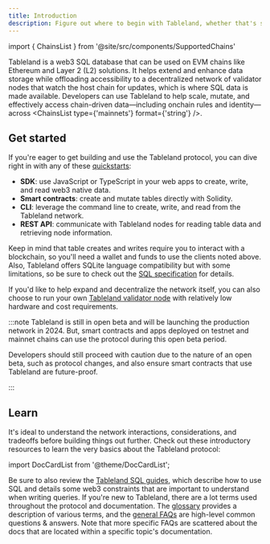 ```yaml
---
title: Introduction
description: Figure out where to begin with Tableland, whether that's starting to build or figuring out how it all works.
---
```


import { ChainsList } from '@site/src/components/SupportedChains'

Tableland is a web3 SQL database that can be used on EVM chains like Ethereum and Layer 2 (L2) solutions. It helps extend and enhance data storage while offloading accessibility to a decentralized network of validator nodes that watch the host chain for updates, which is where SQL data is made available. Developers can use Tableland to help scale, mutate, and effectively access chain-driven data—including onchain rules and identity—across <ChainsList type={'mainnets'} format={'string'} />.

## Get started

If you're eager to get building and use the Tableland protocol, you can dive right in with any of these [quickstarts](/quickstarts):

- **SDK**: use JavaScript or TypeScript in your web apps to create, write, and read web3 native data.
- **Smart contracts**: create and mutate tables directly with Solidity.
- **CLI**: leverage the command line to create, write, and read from the Tableland network.
- **REST API**: communicate with Tableland nodes for reading table data and retrieving node information.

Keep in mind that table creates and writes require you to interact with a blockchain, so you'll need a wallet and funds to use the clients noted above. Also, Tableland offers SQLite language compatibility but with some limitations, so be sure to check out the [SQL specification](/sql/specification) for details.

If you'd like to help expand and decentralize the network itself, you can also choose to run your own [Tableland validator node](/validator/node/) with relatively low hardware and cost requirements.

:::note
Tableland is still in open beta and will be launching the production network in 2024. But, smart contracts and apps deployed on testnet and mainnet chains can use the protocol during this open beta period.

Developers should still proceed with caution due to the nature of an open beta, such as protocol changes, and also ensure smart contracts that use Tableland are future-proof.

:::

## Learn

It's ideal to understand the network interactions, considerations, and tradeoffs before building things out further. Check out these introductory resources to learn the very basics about the Tableland protocol:

import DocCardList from '@theme/DocCardList';

<DocCardList />

Be sure to also review the [Tableland SQL guides](/sql), which describe how to use SQL and details some web3 constraints that are important to understand when writing queries. If you're new to Tableland, there are a lot terms used throughout the protocol and documentation. The [glossary](/fundamentals/about/glossary) provides a description of various terms, and the [general FAQs](/fundamentals/about/general-faqs) are high-level common questions & answers. Note that more specific FAQs are scattered about the docs that are located within a specific topic's documentation.
